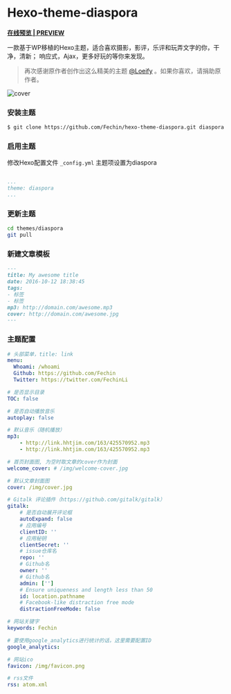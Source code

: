 # Hexo-theme-diaspora


**[在线预览 | PREVIEW ](http://fech.in)**

一款基于WP移植的Hexo主题，适合喜欢摄影，影评，乐评和玩弄文字的你，干净，清新； 响应式，Ajax，更多好玩的等你来发现。 

> 再次感谢原作者创作出这么精美的主题 [@Loeify](https://github.com/LoeiFy/Diaspora) 。如果你喜欢，请捐助原作者。

![cover](http://odwjyz4z6.bkt.clouddn.com/Diaspora.jpg)


### 安装主题

``` bash
$ git clone https://github.com/Fechin/hexo-theme-diaspora.git diaspora
```


### 启用主题

修改Hexo配置文件 `_config.yml` 主题项设置为diaspora


``` yaml

...
theme: diaspora
...
```
### 更新主题

``` bash
cd themes/diaspora
git pull
```


### 新建文章模板

``` markdown
---
title: My awesome title
date: 2016-10-12 18:38:45
tags: 
- 标签
- 标签
mp3: http://domain.com/awesome.mp3
cover: http://domain.com/awesome.jpg
---
```

### 主题配置
```yml
# 头部菜单，title: link
menu:
  Whoami: /whoami
  Github: https://github.com/Fechin
  Twitter: https://twitter.com/FechinLi

# 是否显示目录
TOC: false

# 是否自动播放音乐
autoplay: false

# 默认音乐（随机播放）
mp3: 
    - http://link.hhtjim.com/163/425570952.mp3
    - http://link.hhtjim.com/163/425570952.mp3

# 首页封面图, 为空时取文章的cover作为封面
welcome_cover: # /img/welcome-cover.jpg

# 默认文章封面图
cover: /img/cover.jpg

# Gitalk 评论插件（https://github.com/gitalk/gitalk）
gitalk:
    # 是否自动展开评论框
    autoExpand: false
    # 应用编号
    clientID: ''
    # 应用秘钥
    clientSecret: ''
    # issue仓库名
    repo: ''
    # Github名
    owner: ''
    # Github名
    admin: ['']
    # Ensure uniqueness and length less than 50
    id: location.pathname
    # Facebook-like distraction free mode
    distractionFreeMode: false

# 网站关键字
keywords: Fechin

# 要使用google_analytics进行统计的话，这里需要配置ID
google_analytics: 

# 网站ico
favicon: /img/favicon.png

# rss文件
rss: atom.xml
```
